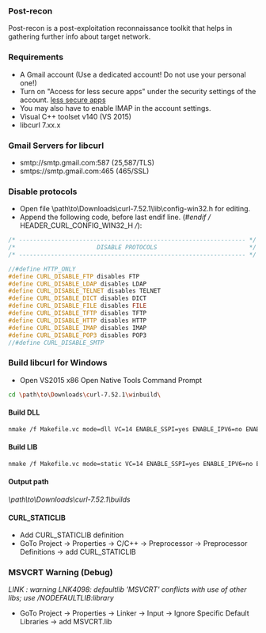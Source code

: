 ### Post-recon
Post-recon is a post-exploitation reconnaissance toolkit that helps in gathering further info about target network.


### Requirements

* A Gmail account (Use a dedicated account! Do not use your personal one!)
* Turn on "Access for less secure apps" under the security settings of the account. [less secure apps](https://www.google.com/settings/security/lesssecureapps)
* You may also have to enable IMAP in the account settings.
* Visual C++ toolset v140 (VS 2015)
* libcurl 7.xx.x


### Gmail Servers for libcurl

* smtp://smtp.gmail.com:587		(25,587/TLS)
* smtps://smtp.gmail.com:465	(465/SSL)


### Disable protocols

* Open file \path\to\Downloads\curl-7.52.1\lib\config-win32.h for editing.
* Append the following code, before last endif line. (*#endif /* HEADER_CURL_CONFIG_WIN32_H */*):

```cpp
/* ---------------------------------------------------------------- */
/*                       DISABLE PROTOCOLS                          */
/* ---------------------------------------------------------------- */

//#define HTTP_ONLY
#define CURL_DISABLE_FTP disables FTP
#define CURL_DISABLE_LDAP disables LDAP
#define CURL_DISABLE_TELNET disables TELNET
#define CURL_DISABLE_DICT disables DICT
#define CURL_DISABLE_FILE disables FILE
#define CURL_DISABLE_TFTP disables TFTP
#define CURL_DISABLE_HTTP disables HTTP
#define CURL_DISABLE_IMAP disables IMAP
#define CURL_DISABLE_POP3 disables POP3
//#define CURL_DISABLE_SMTP
```


### Build libcurl for Windows

* Open VS2015 x86 Open Native Tools Command Prompt

```bash
cd \path\to\Downloads\curl-7.52.1\winbuild\
```

#### Build DLL

```bash
nmake /f Makefile.vc mode=dll VC=14 ENABLE_SSPI=yes ENABLE_IPV6=no ENABLE_IDN=no ENABLE_WINSSL=yes GEN_PDB=no DEBUG=no MACHINE=x86
```

#### Build LIB

```bash
nmake /f Makefile.vc mode=static VC=14 ENABLE_SSPI=yes ENABLE_IPV6=no ENABLE_IDN=no ENABLE_WINSSL=yes GEN_PDB=no DEBUG=no MACHINE=x86
```

#### Output path

*\path\to\Downloads\curl-7.52.1\builds*

#### CURL_STATICLIB

* Add CURL_STATICLIB definition
* GoTo Project -> Properties -> C/C++ -> Preprocessor -> Preprocessor Definitions -> add CURL_STATICLIB


### MSVCRT Warning (Debug)

*LINK : warning LNK4098: defaultlib 'MSVCRT' conflicts with use of other libs; use /NODEFAULTLIB:library*

* GoTo Project -> Properties -> Linker -> Input -> Ignore Specific Default Libraries -> add MSVCRT.lib


